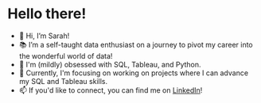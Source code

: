 # Hello there!

- 👋 Hi, I’m Sarah!
- 📚 I’m a self-taught data enthusiast on a journey to pivot my career into the wonderful world of data!
- 💜 I'm (mildly) obsessed with SQL, Tableau, and Python.
- 🌱 Currently, I'm focusing on working on projects where I can advance my SQL and Tableau skills. 
- 📫 If you'd like to connect, you can find me on [LinkedIn](https://www.linkedin.com/in/sarah-pearl/)!

<!---
sarahpearl911/sarahpearl911 is a ✨ special ✨ repository because its `README.md` (this file) appears on your GitHub profile.
You can click the Preview link to take a look at your changes.
--->
